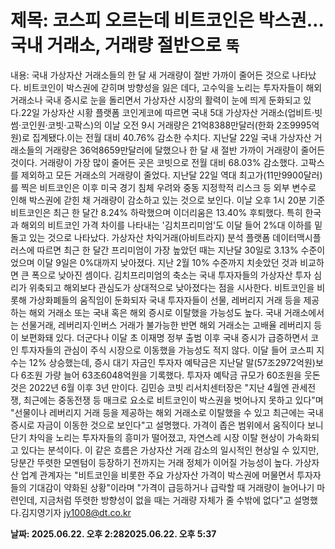 # **제목: 코스피 오르는데 비트코인은 박스권…국내 거래소, 거래량 절반으로 `뚝`**

  내용: 국내 가상자산 거래소들의 한 달 새 거래량이 절반 가까이 줄어든 것으로 나타났다. 비트코인이 박스권에 갇히며 방향성을 잃은 데다, 고수익을 노리는 투자자들이 해외 거래소나 국내 증시로 눈을 돌리면서 가상자산 시장의 활력이 눈에 띄게 둔화되고 있다.22일 가상자산 시황 플랫폼 코인게코에 따르면 국내 5대 가상자산 거래소(업비트·빗썸·코인원·코빗·고팍스)의 이날 오전 9시 거래량은 21억8388만달러(한화 2조9995억원)로 집계됐다.이는 전월 대비 40.76% 감소한 수치다. 지난달 22일 국내 가상자산 거래소들의 거래량은 36억8659만달러에 달했으나 한 달 새 절반 가까이 거래량이 줄어든 것이다. 거래량이 가장 많이 줄어든 곳은 코빗으로 전월 대비 68.03% 감소했다. 고팍스를 제외하고 모든 거래소의 거래량이 줄었다. 지난달 22일 역대 최고가(11만9900달러)를 찍은 비트코인은 이후 미국 경기 침체 우려와 중동 지정학적 리스크 등 외부 변수로 인해 박스권에 갇힌 채 거래량이 감소하고 있는 것으로 보인다. 이날 오후 1시 20분 기준 비트코인은 최근 한 달간 8.24% 하락했으며 이더리움은 13.40% 후퇴했다.  특히 한국과 해외의 비트코인 가격 차이를 나타내는 '김치프리미엄'도 이달 들어 2%대 이하를 밑돌고 있는 것으로 나타났다. 가상자산 차익거래(아비트라지) 분석 플랫폼 데이터맥시플러스에 따르면 최근 한 달간 프리미엄이 가장 높았던 때는 지난달 30일로 3.13% 수준이었으며 이달 9일은 0%대까지 낮아졌다. 지난 2월 10% 수준까지 치솟았던 것과 비교하면 큰 폭으로 낮아진 셈이다. 김치프리미엄의 축소는 국내 투자자들의 가상자산 투자 심리가 위축되고 해외보다 관심도가 상대적으로 낮아졌다는 점을 시사한다. 비트코인을 비롯해 가상화폐들의 움직임이 둔화되자 국내 투자자들이 선물, 레버리지 거래 등을 제공하는 해외 거래소 또는 국내 혹은 해외 증시로 이탈했을 가능성도 높다. 국내 거래소에서는 선물거래, 레버리지·인버스 거래가 불가능한 반면 해외 거래소는 고배율 레버리지 등이 보편화돼 있다. 더군다나 이달 초 이재명 정부 출범 이후 국내 증시가 급증하면서 코인 투자자들의 관심이 주식 시장으로 이동했을 가능성도 적지 않다. 이달 들어 코스피 지수는 12% 상승했는데, 증시 대기 자금인 투자자 예탁금은 지난달 말(57조2972억원)보다 6조원 가량 늘어 63조6048억원을 기록했다. 투자자 예탁금 규모가 60조원을 웃돈 것은 2022년 6월 이후 3년 만이다. 김민승 코빗 리서치센터장은 "지난 4월엔 관세전쟁, 최근에는 중동전쟁 등 매크로 요소로 비트코인이 박스권을 벗어나지 못하고 있다"며 "선물이나 레버리지 거래 등을 제공하는 해외 거래소로 이탈했을 수 있고 최근에는 국내 증시로 자금이 이동한 것으로 보인다"고 설명했다. 가격이 좁은 범위에서 움직이다 보니 단기 차익을 노리는 투자자들의 흥미가 떨어졌고, 자연스레 시장 이탈 현상이 가속화되고 있다는 분석이다. 이 같은 흐름은 가상자산 거래 감소의 일시적인 현상일 수 있지만, 당분간 뚜렷한 모멘텀이 등장하기 전까지는 거래 정체가 이어질 가능성이 높다. 가상자산 업계 관계자는 "비트코인을 비롯한 주요 가상자산 가격이 박스권에 머물면서 투자자들의 기대감이 약화된 상황"이라며 "가격이 급등하거나 급락할 때 거래량이 늘어나기 마련인데, 지금처럼 뚜렷한 방향성이 없을 때는 거래량 자체가 줄 수밖에 없다"고 설명했다.김지영기자 jy1008@dt.co.kr

  **날짜: 2025.06.22. 오후 2:282025.06.22. 오후 5:37**